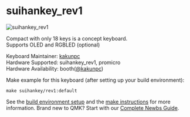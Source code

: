# suihankey_rev1

![suihankey_rev1](https://i.gyazo.com/07b9e882fd0c0ad00c8c98d93e94e383.jpg)

Compact with only 18 keys is a concept keyboard.  
Supports OLED and RGBLED (optional)



Keyboard Maintainer: [kakunpc](https://github.com/kakunpc)  
Hardware Supported: suihankey_rev1, promicro  
Hardware Availability: booth([@kakunpc](https://kakunpc.booth.pm/))

Make example for this keyboard (after setting up your build environment):

    make suihankey/rev1:default

See the [build environment setup](https://docs.qmk.fm/#/getting_started_build_tools) and the [make instructions](https://docs.qmk.fm/#/getting_started_make_guide) for more information. Brand new to QMK? Start with our [Complete Newbs Guide](https://docs.qmk.fm/#/newbs).
